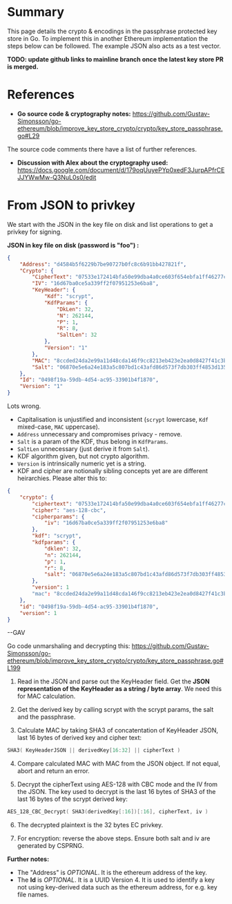 # Summary

This page details the crypto & encodings in the passphrase protected key store in Go. To implement this in another Ethereum implementation the steps below can be followed. The example JSON also acts as a test vector.

**TODO: update github links to mainline branch once the latest key store PR is merged.**

# References

* **Go source code & cryptography notes:** https://github.com/Gustav-Simonsson/go-ethereum/blob/improve_key_store_crypto/crypto/key_store_passphrase.go#L29

The source code comments there have a list of further references.

* **Discussion with Alex about the cryptography used:** https://docs.google.com/document/d/179oqUuyePYp0xedF3JurpAPfrCEJJYWwMw-Q3NuL0s0/edit

# From JSON to privkey

We start with the JSON in the key file on disk and list operations to get a privkey for signing.

**JSON in key file on disk (password is "foo") :**

```json
{
    "Address": "d4584b5f6229b7be90727b0fc8c6b91bb427821f",
    "Crypto": {
        "CipherText": "07533e172414bfa50e99dba4a0ce603f654ebfa1ff46277c3e0c577fdc87f6bb4e4fe16c5a94ce6ce14cfa069821ef9b",
        "IV": "16d67ba0ce5a339ff2f07951253e6ba8",
        "KeyHeader": {
            "Kdf": "scrypt",
            "KdfParams": {
                "DkLen": 32,
                "N": 262144,
                "P": 1,
                "R": 8,
                "SaltLen": 32
            },
            "Version": "1"
        },
        "MAC": "8ccded24da2e99a11d48cda146f9cc8213eb423e2ea0d8427f41c3be414424dd",
        "Salt": "06870e5e6a24e183a5c807bd1c43afd86d573f7db303ff4853d135cd0fd3fe91"
    },
    "Id": "0498f19a-59db-4d54-ac95-33901b4f1870",
    "Version": "1"
}
```

Lots wrong.

- Capitalisation is unjustified and inconsistent (`scrypt` lowercase, `Kdf` mixed-case, `MAC` uppercase).
- `Address` unnecessary and compromises privacy - remove.
- `Salt` is a param of the KDF, thus belong in `KdfParams`.
- `SaltLen` unnecessary (just derive it from `Salt`).
- KDF algorithm given, but not crypto algorithm. 
- `Version` is intrinsically numeric yet is a string.
- KDF and cipher are notionally sibling concepts yet are are different heirarchies.
Please alter this to:

```json
{
    "crypto": {
        "ciphertext": "07533e172414bfa50e99dba4a0ce603f654ebfa1ff46277c3e0c577fdc87f6bb4e4fe16c5a94ce6ce14cfa069821ef9b",
        "cipher": "aes-128-cbc",
        "cipherparams": {
            "iv": "16d67ba0ce5a339ff2f07951253e6ba8"
        },
        "kdf": "scrypt",
        "kdfparams": {
            "dklen": 32,
            "n": 262144,
            "p": 1,
            "r": 8,
            "salt": "06870e5e6a24e183a5c807bd1c43afd86d573f7db303ff4853d135cd0fd3fe91"
        },
        "version": 1
        "mac": "8ccded24da2e99a11d48cda146f9cc8213eb423e2ea0d8427f41c3be414424dd",
    },
    "id": "0498f19a-59db-4d54-ac95-33901b4f1870",
    "version": 1
}
```

--GAV


Go code unmarshaling and decrypting this: https://github.com/Gustav-Simonsson/go-ethereum/blob/improve_key_store_crypto/crypto/key_store_passphrase.go#L199

1. Read in the JSON and parse out the KeyHeader field. Get the **JSON representation of the KeyHeader as a string / byte array**. We need this for MAC calculation.

2. Get the derived key by calling scrypt with the scrypt params, the salt and the passphrase.

3. Calculate MAC by taking SHA3 of concatentation of KeyHeader JSON, last 16 bytes of derived key and cipher text:
```go
SHA3( KeyHeaderJSON || derivedKey[16:32] || cipherText )
```

4. Compare calculated MAC with MAC from the JSON object. If not equal, abort and return an error.

5. Decrypt the cipherText using AES-128 with CBC mode and the IV from the JSON. The key used to decrypt is the last 16 bytes of SHA3 of the last 16 bytes of the scrypt derived key:
```go
AES_128_CBC_Decrypt( SHA3(derivedKey[:16])[:16], cipherText, iv )
```

6. The decrypted plaintext is the 32 bytes EC privkey.

7. For encryption: reverse the above steps. Ensure both salt and iv are generated by CSPRNG.

**Further notes:**
* The "Address" is *OPTIONAL*. It is the ethereum address of the key.
* The **Id** is *OPTIONAL*. It is a UUID Version 4. It is used to identify a key not using key-derived data such as the ethereum address, for e.g. key file names.